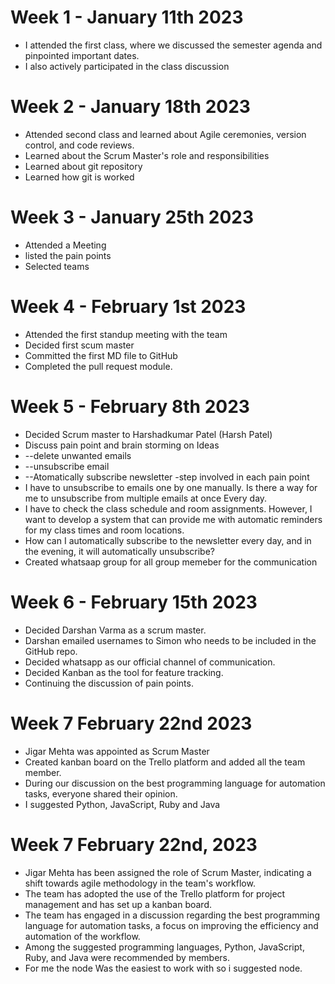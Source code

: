 # Week 1 - January 11th 2023
- I attended the first class, where we discussed the semester agenda and pinpointed important dates.
- I also actively participated in the class discussion
# Week 2 - January 18th 2023
- Attended second class and learned about Agile ceremonies, version control, and code reviews.
- Learned about the Scrum Master's role and responsibilities
- Learned about git repository
- Learned how git is worked 
# Week 3 - January 25th 2023
- Attended a Meeting
- listed the pain points
- Selected teams
# Week 4 - February 1st 2023
- Attended the first standup meeting with the team
- Decided first scum master
- Committed the first MD file to GitHub
- Completed the pull request module.
# Week 5 - February 8th 2023
- Decided Scrum master to Harshadkumar Patel (Harsh Patel)
- Discuss pain point and brain storming on Ideas
- --delete unwanted emails
- --unsubscribe email
- --Atomatically subscribe newsletter
-step involved in each pain point 
- I have to unsubscribe to emails one by one manually. Is there a way for me to unsubscribe from multiple emails at once Every day.
- I have to check the class schedule and room assignments. However, I want to develop a system that can provide me with automatic reminders for my class times and room   locations.
- How can I automatically subscribe to the newsletter every day, and in the evening, it will automatically unsubscribe? 
- Created whatsaap group for all group memeber for the communication 
# Week 6 - February 15th 2023
- Decided Darshan Varma as a scrum master.
- Darshan emailed usernames to Simon who needs to be included in the GitHub repo.
- Decided whatsapp as our official channel of communication.
- Decided Kanban as the tool for feature tracking.
- Continuing the discussion of pain points.
# Week 7 February 22nd 2023
- Jigar Mehta was appointed as Scrum Master 
- Created kanban board on the Trello platform and added all the team member.
- During our discussion on the best programming language for automation tasks, everyone shared their opinion.
- I suggested Python, JavaScript, Ruby and Java
# Week 7 February 22nd, 2023
- Jigar Mehta has been assigned the role of Scrum Master, indicating a shift towards agile methodology in the team's workflow.
- The team has adopted the use of the Trello platform for project management and has set up a kanban board.
- The team has engaged in a discussion regarding the best programming language for automation tasks, a focus on improving the efficiency and automation of the workflow.
- Among the suggested programming languages, Python, JavaScript, Ruby, and Java were recommended by members.
- For me the node Was the easiest to work with so i suggested node.
